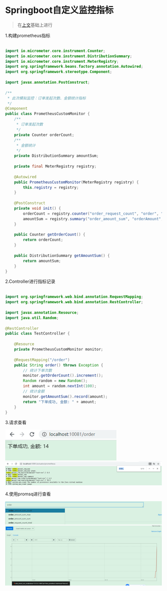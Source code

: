# Springboot自定义监控指标

> 在[上文](https://gitee.com/GTeam_seven/study/blob/master/promethues%E7%9B%91%E6%8E%A7/04%E6%99%8B%E7%BA%A7-%E4%B8%8Espringboot%E7%9A%84%E4%BD%BF%E7%94%A8.md)基础上进行

1.构建prometheus指标

```java

import io.micrometer.core.instrument.Counter;
import io.micrometer.core.instrument.DistributionSummary;
import io.micrometer.core.instrument.MeterRegistry;
import org.springframework.beans.factory.annotation.Autowired;
import org.springframework.stereotype.Component;

import javax.annotation.PostConstruct;

/**
 * 此次模拟监控：订单发起次数、金额统计指标
 */
@Component
public class PrometheusCustomMonitor {
    /**
     * 订单发起次数
     */
    private Counter orderCount;
    /**
     * 金额统计
     */
    private DistributionSummary amountSum;

    private final MeterRegistry registry;

    @Autowired
    public PrometheusCustomMonitor(MeterRegistry registry) {
        this.registry = registry;
    }

    @PostConstruct
    private void init() {
        orderCount = registry.counter("order_request_count", "order", "test-svc");
        amountSum = registry.summary("order_amount_sum", "orderAmount", "test-svc");
    }

    public Counter getOrderCount() {
        return orderCount;
    }

    public DistributionSummary getAmountSum() {
        return amountSum;
    }
}
```

2.Controller进行指标记录

```java

import org.springframework.web.bind.annotation.RequestMapping;
import org.springframework.web.bind.annotation.RestController;

import javax.annotation.Resource;
import java.util.Random;

@RestController
public class TestController {

    @Resource
    private PrometheusCustomMonitor monitor;

    @RequestMapping("/order")
    public String order() throws Exception {
        // 统计下单次数
        monitor.getOrderCount().increment();
        Random random = new Random();
        int amount = random.nextInt(100);
        // 统计金额
        monitor.getAmountSum().record(amount);
        return "下单成功, 金额: " + amount;
    }
}
```

3.请求查看

![image-20210324143114253](05晋级-springboot的自定义监控指标图片/image-20210324143114253.png)![image-20210324143133211](05晋级-springboot的自定义监控指标图片/image-20210324143133211.png)

4.使用promsq进行查看

![image-20210324143631045](05晋级-springboot的自定义监控指标图片/image-20210324143631045.png)![image-20210324143703347](05晋级-springboot的自定义监控指标图片/image-20210324143703347.png)